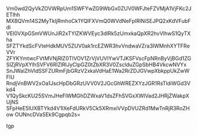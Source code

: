 Vm0wd2QyVkZOVWRpUm1SWFYwZG9WbGx0ZUV0WFJteFZVMjA1VjFKc2JETlhh
MXBQVm14S2MyTkljRmhoCk1YQlFXVmQ0WVdNeFpIRlNiSEJPQ2xKdVFubFdi
VEI0VXpGSmVWUnJiR2xTYlZKWVEyc3dlRk5zUmxkaQpXR2hvVlhwS1QyTXha
SFZTYkdScFVteHdkMUV5ZUV0ak1rcEZWR3hvVndwaVZra3lWMnhXYTFReVVr
ZFYKYmtwcFVtMVNjRlZ0TlVOV1ZrVjVUVlYwVTJKSFVscFpNRnByVjBGd1ZG
SlZjRVpXYlhSVFV6RlZlRlJyClpGZ0tZbXR3V0ZsclduZGpSbHB4VkcwNVYx
SnJWalZhVldSSFZURmFjbGRzV2xkaVdHaE1Wa2RrZDJGVwpXbkppUkZwWFlU
RndjVnBWV2xOa1JscHpDbGRzUVV0V2JGcGhWREZXYzJGR1RsTldiWGd3Vkd4
V1QySkcKU25SVmJHeFlWMGhDZWxaV1dsZFhSVGxXWlVad2JHRjZWakpXUjNS
SFpHeE5lUXBTYkd4V1lXeFdURkV5Ck5XRmxiVVpDVUZRd1MwTnRjR3RoZHow
OUNncDVaSEk9Cgpqb2s=

tgp
